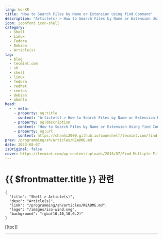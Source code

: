 ```yaml
---
lang: ko-KR
title: "How to Search Files by Name or Extension Using find Command"
description: "Article(s) > How to Search Files by Name or Extension Using find Command"
icon: iconfont icon-shell
category: 
  - Shell
  - Linux
  - Fedora
  - Debian
  - Article(s)
tag: 
  - blog
  - tecmint.com
  - sh
  - shell
  - linux
  - fedora
  - redhat
  - centos
  - debian
  - ubuntu
head:
  - - meta:
    - property: og:title
      content: "Article(s) > How to Search Files by Name or Extension Using find Command"
    - property: og:description
      content: "How to Search Files by Name or Extension Using find Command"
    - property: og:url
      content: https://chanhi2000.github.io/bookshelf/tecmint.com/find-files-by-extension-in-linux.html
prev: /programming/sh/articles/README.md
date: 2023-08-07
isOriginal: false
cover: https://tecmint.com/wp-content/uploads/2016/07/Find-Multiple-File-Names-in-Linux.png
---
```


# {{ $frontmatter.title }} 관련

```component VPCard
{
  "title": "Shell > Article(s)",
  "desc": "Article(s)",
  "link": "/programming/sh/articles/README.md",
  "logo": "/images/ico-wind.svg",
  "background": "rgba(10,10,10,0.2)"
}
```

[[toc]]

---

<SiteInfo
  name="How to Search Files by Name or Extension Using find Command"
  desc="One of the utilities for locating files is `find`. In this article, we'll explore examples of using the `find` command to search for multiple filenames."
  url="https://tecmint.com/find-files-by-extension-in-linux"
  logo="https://tecmint.com/wp-content/uploads/2020/07/favicon.ico"
  preview="https://tecmint.com/wp-content/uploads/2016/07/Find-Multiple-File-Names-in-Linux.png"/>

<!-- TODO: 작성 -->
